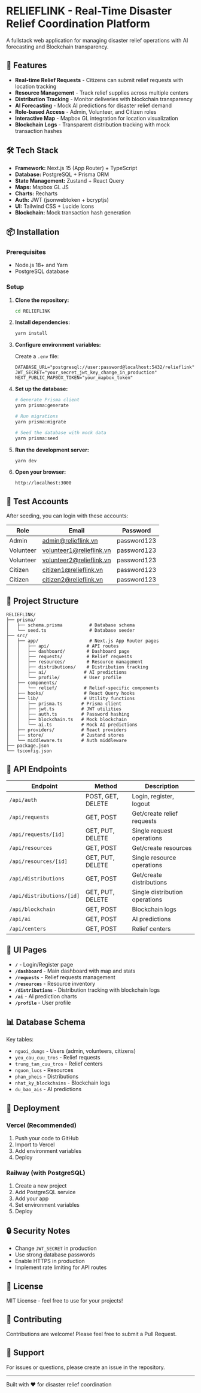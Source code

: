 # RELIEFLINK - Real-Time Disaster Relief Coordination Platform

A fullstack web application for managing disaster relief operations with AI forecasting and Blockchain transparency.

## 🚀 Features

- **Real-time Relief Requests** - Citizens can submit relief requests with location tracking
- **Resource Management** - Track relief supplies across multiple centers
- **Distribution Tracking** - Monitor deliveries with blockchain transparency
- **AI Forecasting** - Mock AI predictions for disaster relief demand
- **Role-based Access** - Admin, Volunteer, and Citizen roles
- **Interactive Map** - Mapbox GL integration for location visualization
- **Blockchain Logs** - Transparent distribution tracking with mock transaction hashes

## 🛠️ Tech Stack

- **Framework:** Next.js 15 (App Router) + TypeScript
- **Database:** PostgreSQL + Prisma ORM
- **State Management:** Zustand + React Query
- **Maps:** Mapbox GL JS
- **Charts:** Recharts
- **Auth:** JWT (jsonwebtoken + bcryptjs)
- **UI:** Tailwind CSS + Lucide Icons
- **Blockchain:** Mock transaction hash generation

## 📦 Installation

### Prerequisites

- Node.js 18+ and Yarn
- PostgreSQL database

### Setup

1. **Clone the repository:**
   ```bash
   cd RELIEFLINK
   ```

2. **Install dependencies:**
   ```bash
   yarn install
   ```

3. **Configure environment variables:**
   
   Create a `.env` file:
   ```env
   DATABASE_URL="postgresql://user:password@localhost:5432/relieflink"
   JWT_SECRET="your_secret_jwt_key_change_in_production"
   NEXT_PUBLIC_MAPBOX_TOKEN="your_mapbox_token"
   ```

4. **Set up the database:**
   ```bash
   # Generate Prisma client
   yarn prisma:generate

   # Run migrations
   yarn prisma:migrate

   # Seed the database with mock data
   yarn prisma:seed
   ```

5. **Run the development server:**
   ```bash
   yarn dev
   ```

6. **Open your browser:**
   ```
   http://localhost:3000
   ```

## 👥 Test Accounts

After seeding, you can login with these accounts:

| Role | Email | Password |
|------|-------|----------|
| Admin | admin@relieflink.vn | password123 |
| Volunteer | volunteer1@relieflink.vn | password123 |
| Volunteer | volunteer2@relieflink.vn | password123 |
| Citizen | citizen1@relieflink.vn | password123 |
| Citizen | citizen2@relieflink.vn | password123 |

## 📁 Project Structure

```
RELIEFLINK/
├── prisma/
│   ├── schema.prisma          # Database schema
│   └── seed.ts                # Database seeder
├── src/
│   ├── app/                   # Next.js App Router pages
│   │   ├── api/              # API routes
│   │   ├── dashboard/        # Dashboard page
│   │   ├── requests/         # Relief requests
│   │   ├── resources/        # Resource management
│   │   ├── distributions/    # Distribution tracking
│   │   ├── ai/              # AI predictions
│   │   └── profile/         # User profile
│   ├── components/
│   │   └── relief/          # Relief-specific components
│   ├── hooks/               # React Query hooks
│   ├── lib/                 # Utility functions
│   │   ├── prisma.ts       # Prisma client
│   │   ├── jwt.ts          # JWT utilities
│   │   ├── auth.ts         # Password hashing
│   │   ├── blockchain.ts   # Mock blockchain
│   │   └── ai.ts           # Mock AI predictions
│   ├── providers/          # React providers
│   ├── store/              # Zustand stores
│   └── middleware.ts       # Auth middleware
├── package.json
└── tsconfig.json
```

## 🔌 API Endpoints

| Endpoint | Method | Description |
|----------|--------|-------------|
| `/api/auth` | POST, GET, DELETE | Login, register, logout |
| `/api/requests` | GET, POST | Get/create relief requests |
| `/api/requests/[id]` | GET, PUT, DELETE | Single request operations |
| `/api/resources` | GET, POST | Get/create resources |
| `/api/resources/[id]` | GET, PUT, DELETE | Single resource operations |
| `/api/distributions` | GET, POST | Get/create distributions |
| `/api/distributions/[id]` | GET, PUT, DELETE | Single distribution operations |
| `/api/blockchain` | GET, POST | Blockchain logs |
| `/api/ai` | GET, POST | AI predictions |
| `/api/centers` | GET, POST | Relief centers |

## 🎨 UI Pages

- **`/`** - Login/Register page
- **`/dashboard`** - Main dashboard with map and stats
- **`/requests`** - Relief requests management
- **`/resources`** - Resource inventory
- **`/distributions`** - Distribution tracking with blockchain logs
- **`/ai`** - AI prediction charts
- **`/profile`** - User profile

## 📊 Database Schema

Key tables:
- `nguoi_dungs` - Users (admin, volunteers, citizens)
- `yeu_cau_cuu_tros` - Relief requests
- `trung_tam_cuu_tros` - Relief centers
- `nguon_lucs` - Resources
- `phan_phois` - Distributions
- `nhat_ky_blockchains` - Blockchain logs
- `du_bao_ais` - AI predictions

## 🚢 Deployment

### Vercel (Recommended)

1. Push your code to GitHub
2. Import to Vercel
3. Add environment variables
4. Deploy

### Railway (with PostgreSQL)

1. Create a new project
2. Add PostgreSQL service
3. Add your app
4. Set environment variables
5. Deploy

## 🔒 Security Notes

- Change `JWT_SECRET` in production
- Use strong database passwords
- Enable HTTPS in production
- Implement rate limiting for API routes

## 📝 License

MIT License - feel free to use for your projects!

## 🤝 Contributing

Contributions are welcome! Please feel free to submit a Pull Request.

## 📧 Support

For issues or questions, please create an issue in the repository.

---

Built with ❤️ for disaster relief coordination


